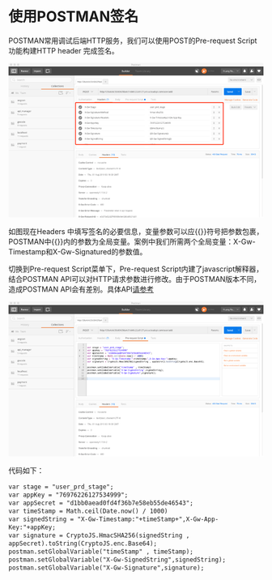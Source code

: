 

# 使用POSTMAN签名

POSTMAN常用调试后端HTTP服务，我们可以使用POST的Pre-request Script功能构建HTTP header 完成签名。

![设置header](/images/use_api/postman1.png)

如图现在Headers 中填写签名的必要信息，变量参数可以应{{}}符号把参数包裹，POSTMAN中{{}}内的参数为全局变量。案例中我们所需两个全局变量：X-Gw-Timestamp和X-Gw-Signatured的参数值。  

切换到Pre-request Script菜单下，Pre-request Script内建了javascript解释器，结合POSTMAN API可以对HTTP请求参数进行修改。由于POSTMAN版本不同，造成POSTMAN API会有差别。具体API[请参考](https://learning.getpostman.com/docs/postman/scripts/intro_to_scripts)

![pre-script](/images/use_api/postman2.png)

代码如下：

``` 
var stage = "user_prd_stage";
var appKey = "76976226127534999";
var appSecret = "d1bb0aead0fd4f36b7e58eb55de46543";
var timeStamp = Math.ceil(Date.now() / 1000)
var signedString = "X-Gw-Timestamp:"+timeStamp+",X-Gw-App-Key:"+appKey;
var signature = CryptoJS.HmacSHA256(signedString , appSecret).toString(CryptoJS.enc.Base64);
postman.setGlobalVariable("timeStamp" , timeStamp);
postman.setGlobalVariable("X-Gw-SignedString",signedString);
postman.setGlobalVariable("X-Gw-Signature",signature);
```
